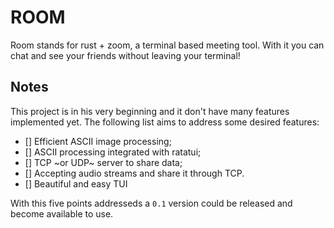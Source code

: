 # ROOM

Room stands for rust + zoom, a terminal based meeting tool. With it
you can chat and see your friends without leaving your terminal!


## Notes

This project is in his very beginning and it don't have many features implemented yet.
The following list aims to address some desired features:

- [] Efficient ASCII image processing;
- [] ASCII processing integrated with ratatui;
- [] TCP ~or UDP~ server to share data;
- [] Accepting audio streams and share it through TCP. 
- [] Beautiful and easy TUI

With this five points addresseds a `0.1` version could be released and become available 
to use.

